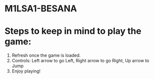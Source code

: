 # M1LSA1-BESANA
# Steps to keep in mind to play the game:
1. Refresh once the game is loaded.
2. Controls: Left arrow to go Left, Right arrow to go Right, Up arrow to Jump
3. Enjoy playing!
